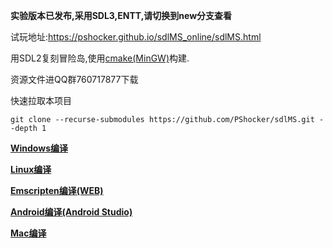 **实验版本已发布,采用SDL3,ENTT,请切换到new分支查看**

试玩地址:https://pshocker.github.io/sdlMS_online/sdlMS.html

用SDL2复刻冒险岛,使用[cmake(MinGW)](https://github.com/niXman/mingw-builds-binaries/releases/tag/13.2.0-rt_v11-rev0)构建.

资源文件进QQ群760717877下载

快速拉取本项目
```
git clone --recurse-submodules https://github.com/PShocker/sdlMS.git --depth 1
```

**[Windows编译](doc/Windows.md)**

**[Linux编译](doc/Linux.md)**

**[Emscripten编译(WEB)](doc/Emscripten.md)**

**[Android编译(Android Studio)](doc/Android.md)**

**[Mac编译](doc/Mac.md)**
